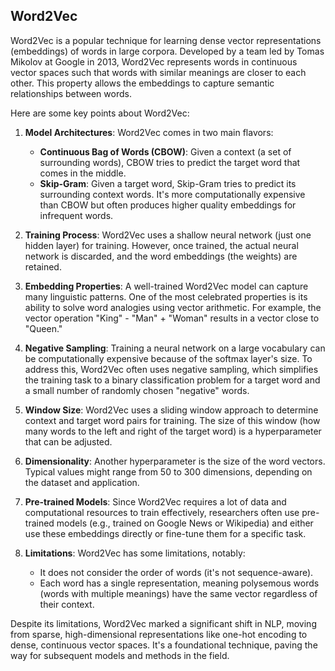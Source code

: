 ## Word2Vec

Word2Vec is a popular technique for learning dense vector representations (embeddings) of words in large corpora. Developed by a team led by Tomas Mikolov at Google in 2013, Word2Vec represents words in continuous vector spaces such that words with similar meanings are closer to each other. This property allows the embeddings to capture semantic relationships between words.

Here are some key points about Word2Vec:

1. **Model Architectures**: Word2Vec comes in two main flavors:
   - **Continuous Bag of Words (CBOW)**: Given a context (a set of surrounding words), CBOW tries to predict the target word that comes in the middle.
   - **Skip-Gram**: Given a target word, Skip-Gram tries to predict its surrounding context words. It's more computationally expensive than CBOW but often produces higher quality embeddings for infrequent words.

2. **Training Process**: Word2Vec uses a shallow neural network (just one hidden layer) for training. However, once trained, the actual neural network is discarded, and the word embeddings (the weights) are retained.

3. **Embedding Properties**: A well-trained Word2Vec model can capture many linguistic patterns. One of the most celebrated properties is its ability to solve word analogies using vector arithmetic. For example, the vector operation "King" - "Man" + "Woman" results in a vector close to "Queen."

4. **Negative Sampling**: Training a neural network on a large vocabulary can be computationally expensive because of the softmax layer's size. To address this, Word2Vec often uses negative sampling, which simplifies the training task to a binary classification problem for a target word and a small number of randomly chosen "negative" words.

5. **Window Size**: Word2Vec uses a sliding window approach to determine context and target word pairs for training. The size of this window (how many words to the left and right of the target word) is a hyperparameter that can be adjusted.

6. **Dimensionality**: Another hyperparameter is the size of the word vectors. Typical values might range from 50 to 300 dimensions, depending on the dataset and application.

7. **Pre-trained Models**: Since Word2Vec requires a lot of data and computational resources to train effectively, researchers often use pre-trained models (e.g., trained on Google News or Wikipedia) and either use these embeddings directly or fine-tune them for a specific task.

8. **Limitations**: Word2Vec has some limitations, notably:
   - It does not consider the order of words (it's not sequence-aware).
   - Each word has a single representation, meaning polysemous words (words with multiple meanings) have the same vector regardless of their context.

Despite its limitations, Word2Vec marked a significant shift in NLP, moving from sparse, high-dimensional representations like one-hot encoding to dense, continuous vector spaces. It's a foundational technique, paving the way for subsequent models and methods in the field.